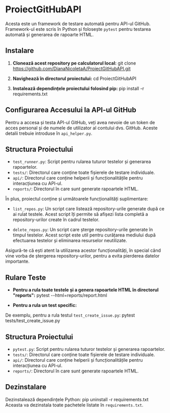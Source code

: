# ProiectGitHubAPI

Acesta este un framework de testare automată pentru API-ul GitHub. Framework-ul este scris în Python și folosește `pytest` pentru testarea automată și generarea de rapoarte HTML.

## Instalare 

1. **Clonează acest repository pe calculatorul local:**
git clone https://github.com/DianaNicoletaA/ProiectGitHubAPI.git

2. **Navighează în directorul proiectului:**
cd ProiectGitHubAPI

3. **Instalează dependințele proiectului folosind pip:**
pip install -r requirements.txt

## Configurarea Accesului la API-ul GitHub

Pentru a accesa și testa API-ul GitHub, veți avea nevoie de un token de acces personal și de numele de utilizator al contului dvs. GitHub. Aceste detalii trebuie introduse în `api_helper.py`.

## Structura Proiectului

- `test_runner.py`: Script pentru rularea tuturor testelor și generarea rapoartelor.
- `tests/`: Directorul care conține toate fișierele de testare individuale.
- `api/`: Directorul care conține helperii și funcționalitățile pentru interacțiunea cu API-ul.
- `reports/`: Directorul în care sunt generate rapoartele HTML.

În plus, proiectul conține și următoarele funcționalități suplimentare:

- `list_repos.py`: Un script care listează repository-urile generate după ce ai rulat testele. Acest script îți permite să afișezi lista completă a repository-urilor create în cadrul testelor.

- `delete_repos.py`: Un script care șterge repository-urile generate în timpul testelor. Acest script este util pentru curățarea mediului după efectuarea testelor și eliminarea resurselor neutilizate.

Asigură-te că ești atent la utilizarea acestor funcționalități, în special când vine vorba de ștergerea repository-urilor, pentru a evita pierderea datelor importante.



## Rulare Teste

- **Pentru a rula toate testele și a genera rapoartele HTML în directorul "reports":**
pytest --html=reports/report.html


- **Pentru a rula un test specific:**

De exemplu, pentru a rula testul `test_create_issue.py`:
pytest tests/test_create_issue.py

## Structura Proiectului

- `pytest.py`: Script pentru rularea tuturor testelor și generarea rapoartelor.
- `tests/`: Directorul care conține toate fișierele de testare individuale.
- `api/`: Directorul care conține helperii și funcționalitățile pentru interacțiunea cu API-ul.
- `reports/`: Directorul în care sunt generate rapoartele HTML.

## Dezinstalare

Dezinstalează dependințele Python:
pip uninstall -r requirements.txt
Aceasta va dezinstala toate pachetele listate în `requirements.txt`.




